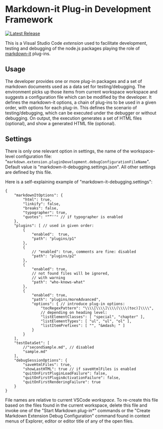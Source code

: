 # Markdown-it Plug-in Development Framework

[![Latest Release](https://vsmarketplacebadge.apphb.com/version/sakryukov.markdown-it-plugin-development-framework.svg)](https://marketplace.visualstudio.com/items?itemName=sakryukov.markdown-it-plugin-development-framework)

This is a Visual Studio Code *extension* used to facilitate development, testing and debugging of the node.js packages playing the role of [markdown-it](https://www.npmjs.com/package/markdown-it) plug-ins.

## Usage

The developer provides one or more plug-in packages and a set of markdown documents used as a data set for testing/debugging. The environment picks up those items from current workspace workspace and suggests a configuration file which can be modified by the developer. It defines the markdown-it options, a chain of plug-ins to be used in a given order, with options for each plug-in. This defines the scenario of testing/debugging, which can be executed under the debugger or without debugging. On output, the execution generates a set of HTML files (optional), and show a generated HTML file (optional).

## Settings

There is only one relevant option in settings, the name of the workspace-level configuration file: "`markdown.extension.pluginDevelopment.debugConfigurationFileName`". Default value is "markdown-it-debugging.settings.json". All other settings are defined by this file.

Here is a self-explaining example of "markdown-it-debugging.settings":

```
{
    "markdownItOptions": {
        "html": true,
        "linkify": false,
        "breaks": false,
        "typographer": true,
        "quotes": "“”‘’" // if typographer is enabled
    },
    "plugins": [ // used in given order:
        {
            "enabled":  true,
            "path": "plugins/p1"
        },
        {
            // "enabled": true, comments are fine: disabled
            "path": "plugins/p2"
        },
        {
            "enabled": true,
            // not found files will be ignored,
            // with warning
            "path": "who-knows-what"
        },
        {
            "enabled": true,
            "path": "plugins/moreAdvanced",
            "options": { // introduce plug-in options:
                "tocRegexPattern": "\\\\[\\\\]\\\\(\\\\(toc)]\\\\", 
                // depending on heading level:
                "listElementClasses": [ "special", "chapter" ],
                "listElementTypes": [ "ul", "ul", "ol" ],
                "listItemPrefixes": [ "", "&mdash; " ]
            }
        }        
    ],
    "testDataSet": [
        //"secondSample.md", // disabled
        "sample.md"
    ],
    "debugSessionOptions": {
        "saveHtmlFiles": true,
        "showLastHTML": true // if saveHtmlFiles is enabled
        "quitOnFirstPluginLoadFailure": false,
        "quitOnFirstPluginActivationFailure": false,
        "quitOnFirstRenderingFailure": true
    }
}
```

File names are relative to current VSCode *workspace*. To re-create this file based on the files found in the current workspace, delete this file and invoke one of the "Start Markdown plug-in*" commands or the "Create Markdown Extension Debug Configuration" command found in context menus of Explorer, editor or editor title of any of the open files.